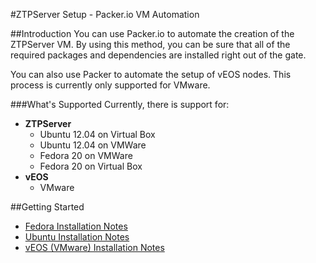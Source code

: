 #ZTPServer Setup - Packer.io VM Automation

##Introduction
You can use Packer.io to automate the creation of the ZTPServer VM.
By using this method, you can be sure that all of the required packages and dependencies are installed right out of the gate.

You can also use Packer to automate the setup of vEOS nodes.  This process is currently only supported for VMware.

###What's Supported
Currently, there is support for:

* **ZTPServer**
  * Ubuntu 12.04 on Virtual Box
  * Ubuntu 12.04 on VMWare
  * Fedora 20 on VMWare
  * Fedora 20 on Virtual Box
* **vEOS**
  * VMware

##Getting Started

 * [Fedora Installation Notes](https://github.com/arista-eosplus/ztpserver/tree/feature-packer/packer/Fedora)
 * [Ubuntu Installation Notes](https://github.com/arista-eosplus/packer-ztpserver/blob/master/Ubuntu/README.md)
 * [vEOS (VMware) Installation Notes](https://github.com/arista-eosplus/ztpserver/tree/feature-packer/packer/vEOS/VMware)
